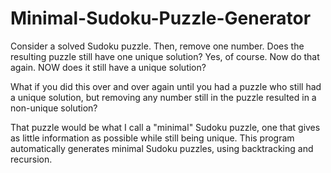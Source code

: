 Minimal-Sudoku-Puzzle-Generator
===============================

Consider a solved Sudoku puzzle. Then, remove one number. Does the resulting puzzle still have one unique solution? Yes, of course. Now do that again. NOW does it still have a unique solution?

What if you did this over and over again until you had a puzzle who still had a unique solution, but removing any number still in the puzzle resulted in a non-unique solution?

That puzzle would be what I call a "minimal" Sudoku puzzle, one that gives as little information as possible while still being unique. This program automatically generates minimal Sudoku puzzles, using backtracking and recursion.
